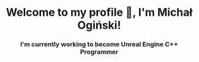 <div align="center">
  <h1>Welcome to my profile 👋, I'm Michał Ogiński!</h1>
  <h3>I'm currently working to become Unreal Engine C++ Programmer</h3>
</div>

